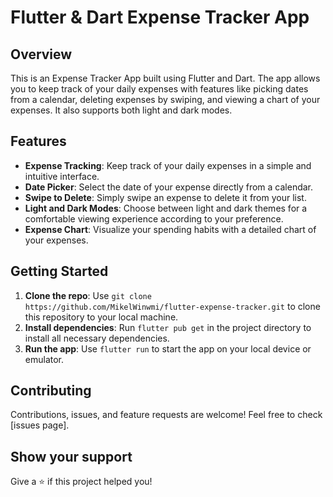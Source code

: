 # Flutter & Dart Expense Tracker App

## Overview

This is an Expense Tracker App built using Flutter and Dart. The app allows you to keep track of your daily expenses with features like picking dates from a calendar, deleting expenses by swiping, and viewing a chart of your expenses. It also supports both light and dark modes.

## Features

- **Expense Tracking**: Keep track of your daily expenses in a simple and intuitive interface.
- **Date Picker**: Select the date of your expense directly from a calendar.
- **Swipe to Delete**: Simply swipe an expense to delete it from your list.
- **Light and Dark Modes**: Choose between light and dark themes for a comfortable viewing experience according to your preference.
- **Expense Chart**: Visualize your spending habits with a detailed chart of your expenses.

## Getting Started

1. **Clone the repo**: Use `git clone https://github.com/MikelWinwmi/flutter-expense-tracker.git` to clone this repository to your local machine.
2. **Install dependencies**: Run `flutter pub get` in the project directory to install all necessary dependencies.
3. **Run the app**: Use `flutter run` to start the app on your local device or emulator.

## Contributing

Contributions, issues, and feature requests are welcome! Feel free to check [issues page].

## Show your support

Give a ⭐️ if this project helped you!
